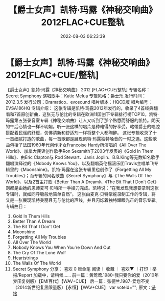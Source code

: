 ﻿---
title: 【爵士女声】凯特·玛露《神秘交响曲》2012FLAC+CUE整轨
date: 2022-08-03 06:23:39
categories: 外语音乐
tags: 外语音乐
---
# 【爵士女声】凯特·玛露《神秘交响曲》2012[FLAC+CUE/整轨]

【爵士女声】凯特·玛露《神秘交响曲》 2012 [FLAC+CUE/整轨]
专辑名称：Secret Symphony
演唱歌手：Katie Melua
专辑风格：爵士乐
发行时间：2012.3.5
发行公司：Dramatico、evosound
唱片版本：HQCD版
唱片编号：EVSA186HQ
专辑介绍：
这张专辑是凯特·玛露2012年发行的，收录了4首经典翻唱和7首原创新曲，这张无与伦比的专辑在欧洲11国创下专辑排行榜TOP10。凯特·玛露第五张录音室专辑《神秘交响曲》让人又听到了那个熟悉而舒服的凯特。阴天的午后心情也一样不明媚，听一张这样的唱片是种难得的好享受。略带爵士的唱腔搭配着民谣的舒缓，仿佛清新和舒适剂一样将整个人都陶醉。
这张专辑收录了十一首细腻打造的歌曲，每一首歌都是展现凯特·玛露独特嗓音的一时之选。这些歌曲包括了法国1960年代创作才女Francoise
Hardy所演唱的《All Over The World》、加拿大民谣创作歌手Ron Sexsmith于2003年发表的《Gold
In Them Hills》、由Eric Clapton与 Rod Stewart、Janis
Joplin、B.B.King等无数知名歌手翻唱演绎过的《Nobody Knows
You》、以及翻唱英伦摇滚乐团Travis主唱单飞专辑里的《Moonshine》。凯特·玛露在这张专辑里也创作了《Forgetting
All My Troubles》；而专辑的同名歌曲《Secret Symphony》与《The Walls Of The
World》，以及2首主打歌《Better Than A Dream》、《The Bit That I Don't
Get》则都是由她的恩师麦可·贝特所一手操刀完成。凯特说：“在我发现我想要录制这张专辑时，就如同呼吸般地简单自然”。
这张由麦克·贝特掌舵录制工作的专辑，将又是一张展现凯特美丽且无与伦比的声线，并且闪烁着独特耀眼光芒的音乐专辑。
专辑曲目：
01. Gold In Them Hills
02. Better Than A Dream
03. The Bit That I Don't Get
04. Moonshine
05. Forgetting All My Troubles
06. All Over The World
07. Nobody Knows You When You're Down And Out
08. The Cry Of The Lone Wolf
09. Heartstrings
10. The Walls Of The World
11. Secret Symphony
分享：
喜欢
0
赠金笔
阅读┊
收藏
┊
喜欢▼
┊打印┊举报/Report
加载中，请稍候......
前一篇：黄莺莺.1980-我只要你的爱（2010年梦田复刻版）【EMI百代】【WAV+CUE】
后一篇：张德兰.1987-爱您不变（2014新世纪复黑限量版）【永恒】【WAV+CUE】
var voteid="";
原文：[链接](https://blog.sina.com.cn/s/blog_1647c7e7601030yo5.html)